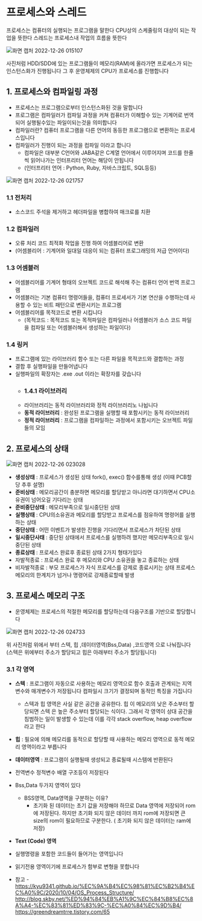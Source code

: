 # 프로세스와 스레드
프로세스는 컴퓨터의 실행되는 프로그램을 말한다 
CPU상의 스케줄링의 대상이 되는 작업을 뜻한다
스레드는 프로세스내 작업의 흐름을 뜻한다

![화면 캡처 2022-12-26 015107](https://user-images.githubusercontent.com/108858309/209486257-45361d14-d4bb-428c-b51a-dc59149c514f.png)

사진처럼 HDD/SDD에 있는 프로그램들이 메모리(RAM)에 올라가면 프로세스가 되는 인스턴스화가 진행됩니다
그 후 운영체제의 CPU가 프로세스를 진행합니다

## 1. 프로세스와 컴파일링 과정
- 프로세스는 프로그램으로부터 인스턴스화된 것을 말합니다
- 프로그램은 컴파일러가 컴파일 과정을 커쳐 컴퓨터가 이해할수 있는 기계어로 번역되어 
실행될수있는 파일이되는것을 의미합니다 
- 컴파일러란? 컴퓨터 프로그램을 다른 언어의 동등한 프로그램으로 변환하는 프로세스입니다
- 컴파일러가 진행이 되는 과정을 컴파일 이라고 합니다
    - 컴파일은 대부분 C언어와 JABA같은 C계열 언어에서 이루어지며 코드를 한줄씩 읽어나가는 인터프리터 언어는 해당이 안됩니다
    - (인터프리터 언어 :  Python, Ruby, 자바스크립트, SQL등등)

![화면 캡처 2022-12-26 021757](https://user-images.githubusercontent.com/108858309/209486336-ff07966e-76c8-4b91-8f23-12ff6c9d7112.png)


### 1.1 전처리
- 소스코드 주석을 제거하고 헤더파일을 병합하여 매크로를 치환

### 1.2 컴파일러
- 오류 처리 코드 최적화 작업을 진행 하여 어셈블리어로 변환
- (어셈블리어 : 기계어와 일대일 대응이 되는 컴퓨터 프로그래밍의 저급 언어이다)

### 1.3 어셈블러
- 어셈블리어를 기계어 형태의 오브젝트 코드로 해석해 주는 컴퓨터 언어 번역 프로그램
- 어셈블러는 기본 컴퓨터 명령어들을, 컴퓨터 프로세서가 기본 연산을 수행하는데 사용할 수 있는 비트 패턴으로 변환시키는 프로그램
- 어셈블리어를 목적코드로 변환 시킵니다
  - (목적코드 : 목적코드 또는 목적파일은 컴파일러나 어셈블러가 소스 코드 파일을 컴파일 또는 어셈블러해서 생성하는 파일이다)

### 1.4 링커
- 프로그램에 있는 라이브러리 함수 또는 다른 파일을 목적코드와 결합하는 과정
- 결합 후 실행파일을 만들어냅니다
- 실행파일의 확장자는 .exe .out 이라는 확장자를 갖습니다
  - ### 1.4.1 라이브러리
  - 라이브러리는 동적 라이브러리와 정적 라이브러리노 나뉩니다
  -  **동적 라이브러리** : 완성된 프로그램을 실행할 때 포함시키는 동적 라이브러리
  -  **정적 라이브러리** : 프로그램을 컴파일하는 과정에서 포함시키는 오브젝트 파일들의 모임

## 2. 프로세스의 상태

![화면 캡처 2022-12-26 023028](https://user-images.githubusercontent.com/108858309/209486349-0492e27e-1701-4bb0-9f17-f5b7f97e3f53.png)


- **생성상태** : 프로세스가 생성된 상태 fork(), exec() 함수를통해 생성 (이때 PCB할당 추후 설명)
- **준비상태** : 메모리공간이 충분하면 메모리를 할당받고 아니라면 대기하면서 CPU소유권이 넘어오길 기다리는 상태
- **준비중단상태** : 메모리부족으로 일시중단된 상태
- **실행상태** : CPU의소유권과 메모리를 할당받고 프로세스를 점유하여 명령어를 실행하는 상태
- **중단상태** : 어떤 이벤트가 발생한 진행을 기다리면서 프로세스가 차단된 상태
- **일시중단사태** : 중단된 상태에서 프로세스를 실행하려 했지만 메모리부족으로 일시중단된 상태
- **종료상태** : 프로세스 완료후 종료된 상태 2가지 형태가있다
- 자발적종료 : 프로세스 완료 후 메모리와 CPU 소유권을 놓고 종료하는 상태
- 비자발적종료 : 부모 프로세스가 자식 프로세스를 강제로 종료시키는 상태 프로세스 메모리의 한계치가 넘거나 명령어로 강제종료할때 발생

## 3. 프로세스 메모리 구조
- 운영체제는 프로세스의 적절한 메모리를 할당하는데 다음구조를 기반으로 할당합니다

![화면 캡처 2022-12-26 024733](https://user-images.githubusercontent.com/108858309/209486356-27321ed8-7fd2-4552-9c0e-aa79e7cbaab2.png)

위 사진처럼 위에서 부터 스텍, 힙 ,데이터영역(Bss,Data) ,코드영역 으로 나눠집니다 (스텍은 위에부터 주소가 할당되고 힙은 아래부터 주소가 할당됩니다)
### 3.1 각 영역
- **스텍** : 프로그램이 자동으로 사용하는 메모리 영역으로 함수 호출과 관계되는 지역변수와 매개변수가 저장됩니다 컴파일시 크기가 결정되며 동적인 특징을 가집니다 
  - 스텍과 힙 영역은 사실 같은 공간을 공유한다. 힙 이 메모리의 낮은 주소부터 할당되면 스텍 은 높은 주소부터 할당되는 식이다. 그래서 각 영역이 상대 공간을 침범하는 일이 발생할 수 있는데 이를 각각 stack overflow, heap overflow 라고 한다
- **힙** : 필요에 의해 메모리를 동적으로 할당할 때 사용하는 메모리 영역으로 동적 메모리 영역이라고 부릅니다
- **데이터영역** : 프로그램이 실행될때 생성되고 종료될때 시스템에 반환된다
- 전역변수 정적변수 배열 구조등이 저장된다
- Bss,Data 두가지 영역이 있다
  - BSS영역, Data영역을 구분하는 이유?
    - 초기화 된 데이터는 초기 값을 저장해야 하므로 Data 영역에 저장되어 rom에 저장된다. 하지만 초기화 되지 않은 데이터 까지 rom에 저장되면 큰 size의 rom이 필요하므로 구분한다. ( 초기화 되지 않은 데이터는 ram에 저장)

- **Text (Code) 영역**
- 실행명령을 포함한 코드들이 들어가는 영역입니다
- 읽기전용 영역이기에 프로세스가 함부로 변형을 못합니다

- 참고 - 
https://kyu9341.github.io/%EC%9A%B4%EC%98%81%EC%B2%B4%EC%A0%9C/2020/10/04/OS_Process_Structure/
http://blog.skby.net/%ED%94%84%EB%A1%9C%EC%84%B8%EC%8A%A4-%EC%83%81%ED%83%9C-%EC%A0%84%EC%9D%B4/
https://greendreamtrre.tistory.com/65
